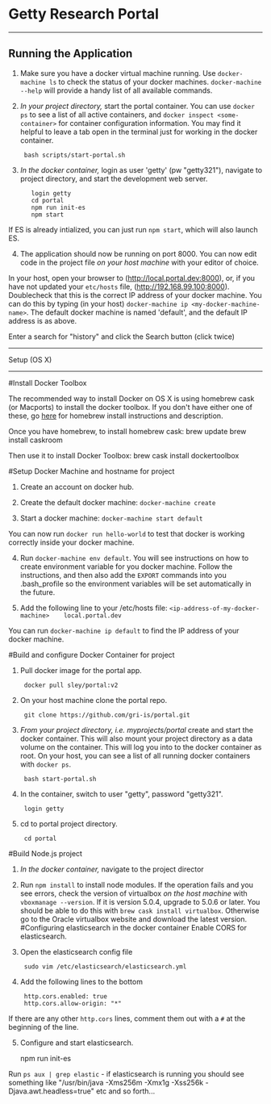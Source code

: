 Getty Research Portal
=====================
*******************************


Running the Application
------------------------


1. Make sure you have a docker virtual machine running. Use `docker-machine ls` to check the status of your docker machines. `docker-machine --help` will provide a handy list of all available commands.

2. *In your project directory,* start the portal container. You can use `docker ps` to see a list of all active containers, and `docker inspect <some-container>` for container configuration information. You may find it helpful to leave a tab open in the terminal just for working in the docker container.

        bash scripts/start-portal.sh

3. *In the docker container,* login as user 'getty' (pw "getty321"), navigate to project directory, and start the development web server.

          login getty
          cd portal
          npm run init-es
          npm start

If ES is already intialized, you can just run `npm start`, which will also launch ES.

4. The application should now be running on port 8000. You can now edit code in the project file *on your host machine* with your editor of choice.

In your host, open your browser to (http://local.portal.dev:8000), or, if you have not updated your `etc/hosts` file, (http://192.168.99.100:8000). Doublecheck that this is the correct IP address of your docker machine. You can do this by typing (in your host) `docker-machine ip <my-docker-machine-name>`. The default docker machine is named 'default', and the default IP address is as above.


Enter a search for "history" and click the Search button (click twice)

*******************************


Setup (OS X)
_______________________

#Install Docker Toolbox

The recommended way to install Docker on OS X is using homebrew cask (or Macports) to install the docker toolbox.
If you don't have either one of these, go [here](http://http://brew.sh/) for homebrew install instructions and description.

Once you have homebrew, to install homebrew cask:
        brew update
        brew install caskroom

Then use it to install Docker Toolbox:
        brew cask install dockertoolbox

#Setup Docker Machine and hostname for project

1. Create an account on docker hub.
2. Create the default docker machine:
        `docker-machine create`

3. Start a docker machine:
        `docker-machine start default`

You can now run `docker run hello-world` to test that docker is working correctly inside your docker machine.

4. Run `docker-machine env default`. You will see instructions on how to create environment variable for you docker machine. Follow the instructions, and then also add the `EXPORT` commands into you .bash_profile so the environment variables will be set automatically in the future.

5. Add the following line to your /etc/hosts file:
       `<ip-address-of-my-docker-machine>    local.portal.dev`

You can run `docker-machine ip default` to find the IP address of your docker machine.


#Build and configure Docker Container for project
1. Pull docker image for the portal app.

        docker pull sley/portal:v2

2. On your host machine clone the portal repo.

        git clone https://github.com/gri-is/portal.git

3. *From your project directory, i.e. myprojects/portal* create and start the docker container. This will also mount your project directory as a data volume on the container. This will log you into to the docker container as root. On your host, you can see a list of all running docker containers with `docker ps`.

        bash start-portal.sh

3. In the container, switch to user "getty", password "getty321".

        login getty

4. cd to portal project directory.

        cd portal

#Build Node.js project

1. *In the docker container,* navigate to the project director

2. Run `npm install` to install node modules. If the operation fails and you see errors, check the version of virtualbox *on the host machine* with `vboxmanage --version`. If it is version 5.0.4, upgrade to 5.0.6 or later. You should be able to do this with `brew cask install virtualbox`. Otherwise go to the Oracle virtualbox website and download the latest version.
#Configuring elasticsearch in the docker container
Enable CORS for elasticsearch.

6. Open the elasticsearch config file

        sudo vim /etc/elasticsearch/elasticsearch.yml

7. Add the following lines to the bottom

        http.cors.enabled: true
        http.cors.allow-origin: "*"

If there are any other `http.cors` lines, comment them out with a `#` at the beginning of the line.

5. Configure and start elasticsearch.

    npm run init-es

Run `ps aux | grep elastic` - if elasticsearch is running you should see something like "/usr/bin/java -Xms256m -Xmx1g -Xss256k -Djava.awt.headless=true" etc and so forth...
